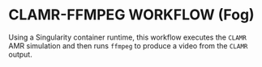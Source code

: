 # CLAMR-FFMPEG WORKFLOW (Fog)

Using a Singularity container runtime, this workflow executes the `CLAMR` AMR simulation and then runs `ffmpeg` to produce a video from the `CLAMR` output.
